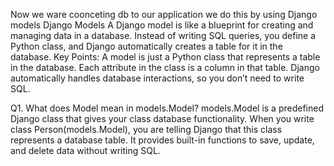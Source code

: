 Now we ware coonceting db to our application 
we do this by using Django models
Django Models
A Django model is like a blueprint for creating and managing data in a database. Instead of writing SQL queries, you define a Python class, and Django automatically creates a table for it in the database.
Key Points:
A model is just a Python class that represents a table in the database.
Each attribute in the class is a column in that table.
Django automatically handles database interactions, so you don’t need to write SQL.

Q1. What does Model mean in models.Model?
models.Model is a predefined Django class that gives your class database functionality.
When you write class Person(models.Model), you are telling Django that this class represents a database table.
It provides built-in functions to save, update, and delete data without writing SQL.

